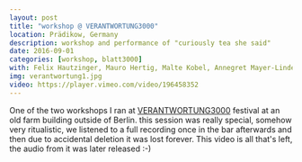 ```yaml
---
layout: post
title: "workshop @ VERANTWORTUNG3000"
location: Prädikow, Germany
description: workshop and performance of "curiously tea she said"
date: 2016-09-01
categories: [workshop, blatt3000]
with: Felix Hautzinger, Mauro Hertig, Malte Kobel, Annegret Mayer-Lindenberg, David Meier and Yulan Yu
img: verantwortung1.jpg
video: https://player.vimeo.com/video/196458352
---
```


One of the two workshops I ran at [VERANTWORTUNG3000](http://www.verantwortung3000.de/) festival at an old farm building outside of Berlin. this session was really special, somehow very ritualistic, we listened to a full recording once in the bar afterwards and then due to accidental deletion it was lost forever. This video is all that's left, the audio from it was later released :-)

